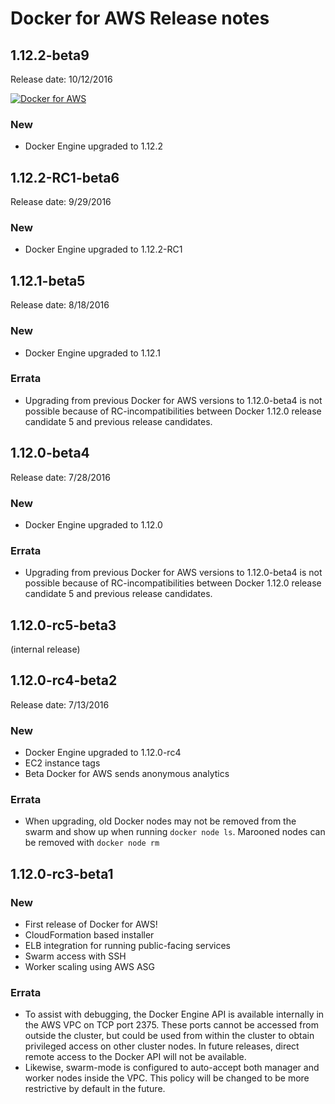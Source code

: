 <!--[metadata]>
+++
aliases = [
"/aws-release-notes/"
]
title = "Docker for AWS Release notes"
description = "Docker for AWS Release notes"
keywords = ["iaas, aws"]
[menu.main]
identifier="aws-release-notes"
parent = "docs-aws"
name = "Release Notes"
weight="400"
+++
<![end-metadata]-->

# Docker for AWS Release notes

## 1.12.2-beta9

Release date: 10/12/2016

[![Docker for AWS](https://gallery.mailchimp.com/761fa9756d4209ea04a811254/images/da458f6b-3c2c-414b-9f3e-e5819ad3761b.png)](https://console.aws.amazon.com/cloudformation/home#/stacks/new?stackName=Docker&templateURL=https://docker-for-aws.s3.amazonaws.com/aws/beta/aws-v1.12.2-beta9.json)

### New

 * Docker Engine upgraded to 1.12.2


## 1.12.2-RC1-beta6

Release date: 9/29/2016

### New

 * Docker Engine upgraded to 1.12.2-RC1


## 1.12.1-beta5

Release date: 8/18/2016

### New

 * Docker Engine upgraded to 1.12.1

### Errata

 * Upgrading from previous Docker for AWS versions to 1.12.0-beta4 is not possible because of RC-incompatibilities between Docker 1.12.0 release candidate 5 and previous release candidates.

## 1.12.0-beta4

Release date: 7/28/2016

### New

 * Docker Engine upgraded to 1.12.0

### Errata

 * Upgrading from previous Docker for AWS versions to 1.12.0-beta4 is not possible because of RC-incompatibilities between Docker 1.12.0 release candidate 5 and previous release candidates.

## 1.12.0-rc5-beta3

(internal release)

## 1.12.0-rc4-beta2

Release date: 7/13/2016

### New

 * Docker Engine upgraded to 1.12.0-rc4
 * EC2 instance tags
 * Beta Docker for AWS sends anonymous analytics

### Errata
 * When upgrading, old Docker nodes may not be removed from the swarm and show up when running `docker node ls`. Marooned nodes can be removed with `docker node rm`

## 1.12.0-rc3-beta1

### New

 * First release of Docker for AWS!
 * CloudFormation based installer
 * ELB integration for running public-facing services
 * Swarm access with SSH
 * Worker scaling using AWS ASG

### Errata

 * To assist with debugging, the Docker Engine API is available internally in the AWS VPC on TCP port 2375. These ports cannot be accessed from outside the cluster, but could be used from within the cluster to obtain privileged access on other cluster nodes. In future releases, direct remote access to the Docker API will not be available.
 * Likewise, swarm-mode is configured to auto-accept both manager and worker nodes inside the VPC. This policy will be changed to be more restrictive by default in the future.
